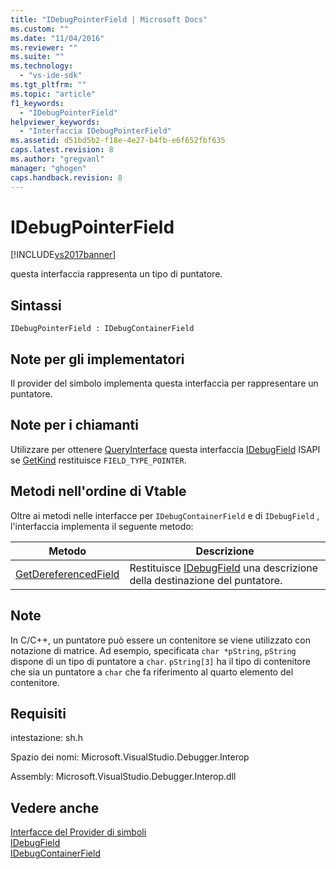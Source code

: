 ```yaml
---
title: "IDebugPointerField | Microsoft Docs"
ms.custom: ""
ms.date: "11/04/2016"
ms.reviewer: ""
ms.suite: ""
ms.technology: 
  - "vs-ide-sdk"
ms.tgt_pltfrm: ""
ms.topic: "article"
f1_keywords: 
  - "IDebugPointerField"
helpviewer_keywords: 
  - "Interfaccia IDebugPointerField"
ms.assetid: d51bd5b2-f18e-4e27-b4fb-e6f652fbf635
caps.latest.revision: 8
ms.author: "gregvanl"
manager: "ghogen"
caps.handback.revision: 8
---
```

# IDebugPointerField
[!INCLUDE[vs2017banner](../../../code-quality/includes/vs2017banner.md)]

questa interfaccia rappresenta un tipo di puntatore.  
  
## Sintassi  
  
```  
IDebugPointerField : IDebugContainerField  
```  
  
## Note per gli implementatori  
 Il provider del simbolo implementa questa interfaccia per rappresentare un puntatore.  
  
## Note per i chiamanti  
 Utilizzare per ottenere [QueryInterface](/visual-cpp/atl/queryinterface) questa interfaccia [IDebugField](../../../extensibility/debugger/reference/idebugfield.md) ISAPI se [GetKind](../Topic/IDebugField::GetKind.md) restituisce `FIELD_TYPE_POINTER`.  
  
## Metodi nell'ordine di Vtable  
 Oltre ai metodi nelle interfacce per `IDebugContainerField` e di `IDebugField` , l'interfaccia implementa il seguente metodo:  
  
|Metodo|Descrizione|  
|------------|-----------------|  
|[GetDereferencedField](../../../extensibility/debugger/reference/idebugpointerfield-getdereferencedfield.md)|Restituisce [IDebugField](../../../extensibility/debugger/reference/idebugfield.md) una descrizione della destinazione del puntatore.|  
  
## Note  
 In C\/C\+\+, un puntatore può essere un contenitore se viene utilizzato con notazione di matrice.  Ad esempio, specificata `char *pString`, `pString` dispone di un tipo di puntatore a `char`.  `pString[3]` ha il tipo di contenitore che sia un puntatore a `char` che fa riferimento al quarto elemento del contenitore.  
  
## Requisiti  
 intestazione: sh.h  
  
 Spazio dei nomi: Microsoft.VisualStudio.Debugger.Interop  
  
 Assembly: Microsoft.VisualStudio.Debugger.Interop.dll  
  
## Vedere anche  
 [Interfacce del Provider di simboli](../../../extensibility/debugger/reference/symbol-provider-interfaces.md)   
 [IDebugField](../../../extensibility/debugger/reference/idebugfield.md)   
 [IDebugContainerField](../../../extensibility/debugger/reference/idebugcontainerfield.md)